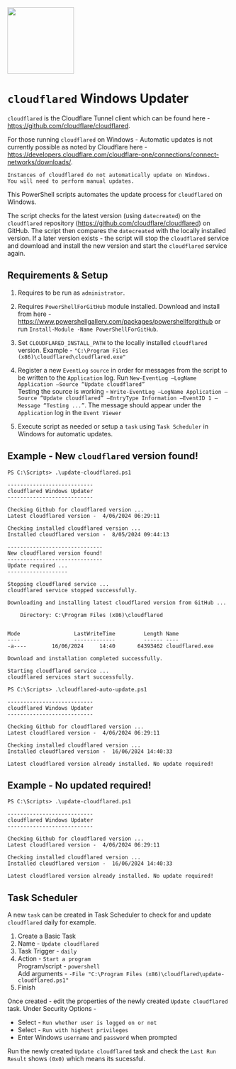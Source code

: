 <img src="https://www.cloudflare.com/img/logo-cloudflare.svg" width="150">  

# `cloudflared` Windows Updater

`cloudflared` is the Cloudflare Tunnel client which can be found here - https://github.com/cloudflare/cloudflared.

For those running `cloudflared` on Windows - Automatic updates is not currently possible as noted by Cloudflare here - https://developers.cloudflare.com/cloudflare-one/connections/connect-networks/downloads/.

```
Instances of cloudflared do not automatically update on Windows. 
You will need to perform manual updates.
```

This PowerShell scripts automates the update process for `cloudflared` on Windows. 

The script checks for the latest version (using `datecreated`) on the `cloudflared` repository (https://github.com/cloudflare/cloudflared) on GitHub. The script then compares the `datecreated` with the locally installed version. If a later version exists - the script will stop the `cloudflared` service and download and install the new version and start the `cloudflared` service again.

## Requirements & Setup
1. Requires to be run as `administrator`.

2. Requires `PowerShellForGitHub` module installed. Download and install from here - https://www.powershellgallery.com/packages/powershellforgithub or run `Install-Module -Name PowerShellForGitHub`.

3. Set `CLOUDFLARED_INSTALL_PATH` to the locally installed `cloudflared` version. Example - `"C:\Program Files (x86)\cloudflared\cloudflared.exe"`

4. Register a new `EventLog` `source` in order for messages from the script to be written to the `Application` log. Run `New-EventLog –LogName Application –Source “Update cloudflared”`  
Testing the source is working - `Write-EventLog –LogName Application –Source “Update cloudflared” –EntryType Information –EventID 1 –Message “Testing ...”`. The message should appear under the `Application` log in the `Event Viewer`

5. Execute script as needed or setup a `task` using `Task Scheduler` in Windows for automatic updates.

## Example - New `cloudflared` version found!

```
PS C:\Scripts> .\update-cloudflared.ps1

---------------------------
cloudflared Windows Updater
---------------------------

Checking Github for cloudflared version ...
Latest cloudflared version -  4/06/2024 06:29:11

Checking installed cloudflared version ...
Installed cloudflared version -  8/05/2024 09:44:13

------------------------------
New cloudflared version found!
------------------------------
Update required ...
-------------------

Stopping cloudflared service ...
cloudflared service stopped successfully.

Downloading and installing latest cloudflared version from GitHub ...

    Directory: C:\Program Files (x86)\cloudflared


Mode                 LastWriteTime         Length Name
----                 -------------         ------ ----
-a----        16/06/2024     14:40       64393462 cloudflared.exe

Download and installation completed successfully.

Starting cloudflared service ...
cloudflared services start successfully.

PS C:\Scripts> .\cloudflared-auto-update.ps1

---------------------------
cloudflared Windows Updater
---------------------------

Checking Github for cloudflared version ...
Latest cloudflared version -  4/06/2024 06:29:11

Checking installed cloudflared version ...
Installed cloudflared version -  16/06/2024 14:40:33

Latest cloudflared version already installed. No update required!
```

## Example - No updated required! 

```
PS C:\Scripts> .\update-cloudflared.ps1

---------------------------
cloudflared Windows Updater
---------------------------

Checking Github for cloudflared version ...
Latest cloudflared version -  4/06/2024 06:29:11

Checking installed cloudflared version ...
Installed cloudflared version -  16/06/2024 14:40:33

Latest cloudflared version already installed. No update required!
```

## Task Scheduler

A new `task` can be created in Task Scheduler to check for and update `cloudflared` daily for example.

1. Create a Basic Task
2. Name - `Update cloudflared`
3. Task Trigger - `daily`
4. Action - `Start a program`  
Program/script - `powershell`  
Add arguments - `-File "C:\Program Files (x86)\cloudflared\update-cloudflared.ps1"`
5. Finish

Once created - edit the properties of the newly created `Update cloudflared` task. Under Security Options - 
- Select - `Run whether user is logged on or not`
- Select - `Run with highest privileges`
- Enter Windows `username` and `password` when prompted

Run the newly created `Update cloudflared` task and check the `Last Run Result` shows `(0x0)` which means its sucessful.